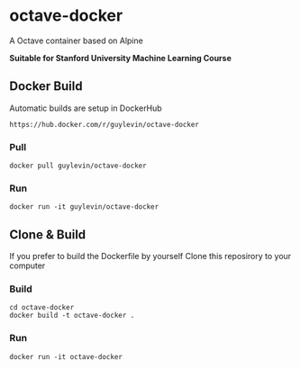 # octave-docker
A Octave container based on Alpine

**Suitable for Stanford University Machine Learning Course**

## Docker Build
Automatic builds are setup in DockerHub
```
https://hub.docker.com/r/guylevin/octave-docker
```

### Pull
```
docker pull guylevin/octave-docker
```
### Run
```
docker run -it guylevin/octave-docker
```


## Clone & Build
If you prefer to build the Dockerfile by yourself
Clone this reposirory to your computer 

### Build
```
cd octave-docker
docker build -t octave-docker .
```

### Run
```
docker run -it octave-docker
```